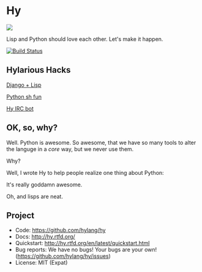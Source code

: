 Hy
==

![](https://raw.github.com/hylang/shyte/master/imgs/xkcd.png)

Lisp and Python should love each other. Let's make it happen.

[![Build Status](https://travis-ci.org/hylang/hy.png?branch=master)](https://travis-ci.org/hylang/hy)


Hylarious Hacks
---------------

[Django + Lisp](https://github.com/paultag/djlisp/tree/master/djlisp)

[Python sh fun](https://twitter.com/paultag/status/314925996442796032)

[Hy IRC bot](https://github.com/hylang/hygdrop)


OK, so, why?
------------

Well. Python is awesome. So awesome, that we have so many tools to alter the
languge in a *core* way, but we never use them.

Why?

Well, I wrote Hy to help people realize one thing about Python:

It's really goddamn awesome.

Oh, and lisps are neat.


Project
-------

* Code: https://github.com/hylang/hy
* Docs: http://hy.rtfd.org/
* Quickstart: http://hy.rtfd.org/en/latest/quickstart.html
* Bug reports: We have no bugs! Your bugs are your own! (https://github.com/hylang/hy/issues)
* License: MIT (Expat)
